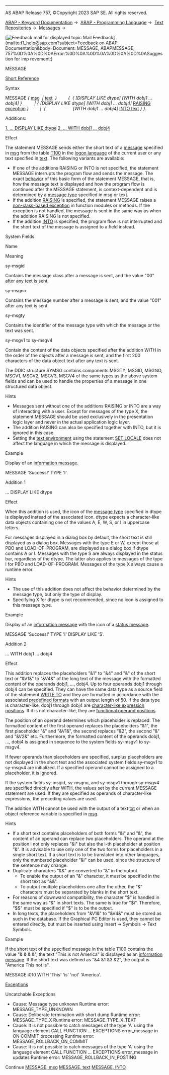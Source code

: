   

* * *

AS ABAP Release 757, ©Copyright 2023 SAP SE. All rights reserved.

[ABAP - Keyword Documentation](https://help.sap.com/doc/abapdocu_757_index_htm/7.57/en-US/abenabap.htm) →  [ABAP - Programming Language](https://help.sap.com/doc/abapdocu_757_index_htm/7.57/en-US/abenabap_reference.htm) →  [Text Repositories](https://help.sap.com/doc/abapdocu_757_index_htm/7.57/en-US/abenabap_texts.htm) →  [Messages](https://help.sap.com/doc/abapdocu_757_index_htm/7.57/en-US/abenabap_messages.htm) → 

 [![](Mail.gif?object=Mail.gif&sap-language=EN "Feedback mail for displayed topic") Mail Feedback](mailto:f1_help@sap.com?subject=Feedback on ABAP Documentation&body=Document: MESSAGE, ABAPMESSAGE, 757%0D%0A%0D%0AError:%0D%0A%0D%0A%0D%0A%0D%0ASuggestion for imp
rovement:)

MESSAGE

[Short Reference](https://help.sap.com/doc/abapdocu_757_index_htm/7.57/en-US/abapmessage_shortref.htm)

Syntax

MESSAGE *{* [msg](https://help.sap.com/doc/abapdocu_757_index_htm/7.57/en-US/abapmessage_msg.htm)  *|* [text](https://help.sap.com/doc/abapdocu_757_index_htm/7.57/en-US/abapmessage_text.htm)  *}*
        *{*  *{* *\[*DISPLAY LIKE dtype*\]* *\[*WITH dobj1 ... dobj4*\]* *}*
         *|* *{* *\[*DISPLAY LIKE dtype*\]* *\[*WITH dobj1 ... dobj4*\]* [RAISING exception](https://help.sap.com/doc/abapdocu_757_index_htm/7.57/en-US/abapmessage_raising.htm) *}*
        *|*  *{*                      *\[*WITH dobj1 ... dobj4*\]* [INTO text](https://help.sap.com/doc/abapdocu_757_index_htm/7.57/en-US/abapmessage_into.htm) *}* *}*.

Additions:

[1\. ... DISPLAY LIKE dtype](#!ABAP_ADDITION_1@1@)
[2\. ... WITH dobj1 ... dobj4](#!ABAP_ADDITION_2@2@)

Effect

The statement MESSAGE sends either the short text of a [message](https://help.sap.com/doc/abapdocu_757_index_htm/7.57/en-US/abenmessage_glosry.htm "Glossary Entry") specified in [msg](https://help.sap.com/doc/abapdocu_757_index_htm/7.57/en-US/abapmessage_msg.htm) from the table [T100](https://help.sap.com/doc/abapdocu_757_index_htm/7.57/en-US/abenabap_messages_storing.htm) in the [logon language](https://help.sap.com/doc/abapdocu_757_index_htm/7.57/en-US/abenlogon_language_glosry.htm "Glossary Entry") of the current user or any text specified in [text](https://help.sap.com/doc/abapdocu_757_index_htm/7.57/en-US/abapmessage_text.htm). The following variants are available:

-   If one of the additions RAISING or INTO is not specified, the statement MESSAGE interrupts the program flow and sends the message. The exact [behavior](https://help.sap.com/doc/abapdocu_757_index_htm/7.57/en-US/abenabap_messages_types.htm) of this basic form of the statement MESSAGE, that is, how the message text is displayed and how the program flow is continued after the MESSAGE statement, is context-dependent and is determined by a [message type](https://help.sap.com/doc/abapdocu_757_index_htm/7.57/en-US/abenmessage_type_glosry.htm "Glossary Entry") specified in msg or text.
-   If the addition [RAISING](https://help.sap.com/doc/abapdocu_757_index_htm/7.57/en-US/abapmessage_raising.htm) is specified, the statement MESSAGE raises a [non-class-based exception](https://help.sap.com/doc/abapdocu_757_index_htm/7.57/en-US/abenexceptions_non_class.htm) in function modules or methods. If the exception is not handled, the message is sent in the same way as when the addition RAISING is not specified.
-   If the addition [INTO](https://help.sap.com/doc/abapdocu_757_index_htm/7.57/en-US/abapmessage_into.htm) is specified, the program flow is not interrupted and the short text of the message is assigned to a field instead.

System Fields

Name

Meaning

sy-msgid

Contains the message class after a message is sent, and the value "00" after any text is sent.

sy-msgno

Contains the message number after a message is sent, and the value "001" after any text is sent.

sy-msgty

Contains the identifier of the message type with which the message or the text was sent.

sy-msgv1 to sy-msgv4

Contain the content of the data objects specified after the addition WITH in the order of the objects after a message is sent, and the first 200 characters of the data object text after any text is sent.

The DDIC structure SYMSG contains components MSGTY, MSGID, MSGNO, MSGV1, MSGV2, MSGV3, MSGV4 of the same types as the above system fields and can be used to handle the properties of a message in one structured data object.

Hints

-   Messages sent without one of the additions RAISING or INTO are a way of interacting with a user. Except for messages of the type X, the statement MESSAGE should be used exclusively in the presentation logic layer and never in the actual application logic layer.
-   The addition RAISING can also be specified together with INTO, but it is ignored in this case.
-   Setting the [text environment](https://help.sap.com/doc/abapdocu_757_index_htm/7.57/en-US/abentext_environment_glosry.htm "Glossary Entry") using the statement [SET LOCALE](https://help.sap.com/doc/abapdocu_757_index_htm/7.57/en-US/abapset_locale.htm) does not affect the language in which the message is displayed.

Example

Display of an [information message](https://help.sap.com/doc/abapdocu_757_index_htm/7.57/en-US/abeninformation_message_glosry.htm "Glossary Entry").

MESSAGE 'Success!' TYPE 'I'.

Addition 1   

... DISPLAY LIKE dtype

Effect

When this addition is used, the icon of the [message type](https://help.sap.com/doc/abapdocu_757_index_htm/7.57/en-US/abenmessage_type_glosry.htm "Glossary Entry") specified in dtype is displayed instead of the associated icon. dtype expects a character-like data objects containing one of the values A, E, W, S, or I in uppercase letters.

For messages displayed in a dialog box by default, the short text is still displayed as a dialog box. Messages with the type E or W, except those at PBO and LOAD-OF-PROGRAM, are displayed as a dialog box if dtype contains A or I. Messages with the type S are always displayed in the status bar, regardless of the dtype. The latter also applies to messages of the type I for PBO and LOAD-OF-PROGRAM. Messages of the type X always cause a runtime error.

Hints

-   The use of this addition does not affect the behavior determined by the message type, but only the type of display.
-   Specifying X for dtype is not recommended, since no icon is assigned to this message type.

Example

Display of an [information message](https://help.sap.com/doc/abapdocu_757_index_htm/7.57/en-US/abeninformation_message_glosry.htm "Glossary Entry") with the icon of a [status message](https://help.sap.com/doc/abapdocu_757_index_htm/7.57/en-US/abenstatus_message_glosry.htm "Glossary Entry").

MESSAGE 'Success!' TYPE 'I' DISPLAY LIKE 'S'.

Addition 2   

... WITH dobj1 ... dobj4

Effect

This addition replaces the placeholders "&1" to "&4" and "&" of the short text or "&V1&" to "&V4&" of the long text of the message with the formatted content of the operands dobj1, ..., dobj4. Up to four operands dobj1 through dobj4 can be specified. They can have the same data type as a source field of the statement [WRITE TO](https://help.sap.com/doc/abapdocu_757_index_htm/7.57/en-US/abapwrite_to.htm) and they are formatted in accordance with the associated [predefined formats](https://help.sap.com/doc/abapdocu_757_index_htm/7.57/en-US/abenwrite_formats.htm) with an output length of 50. If the data type is character-like, dobj1 through dobj4 are [character-like expression positions](https://help.sap.com/doc/abapdocu_757_index_htm/7.57/en-US/abencharlike_expr_position_glosry.htm "Glossary Entry"). If it is not character-like, they are [functional operand positions](https://help.sap.com/doc/abapdocu_757_index_htm/7.57/en-US/abenfunctional_position_glosry.htm "Glossary Entry").

The position of an operand determines which placeholder is replaced. The formatted content of the first operand replaces the placeholders "&1", the first placeholder "&" and "&V1&", the second replaces "&2", the second "&" and "&V2&" etc. Furthermore, the formatted content of the operands dobj1, ..., dobj4 is assigned in sequence to the system fields sy-msgv1 to sy-msgv4.

If fewer operands than placeholders are specified, surplus placeholders are not displayed in the short text and the associated system fields sy-msgv1 to sy-msgv4 are initialized. If a specified operand cannot be assigned to a placeholder, it is ignored.

If the system fields sy-msgid, sy-msgno, and sy-msgv1 through sy-msgv4 are specified directly after WITH, the values set by the current MESSAGE statement are used. If they are specified as operands of character-like expressions, the preceding values are used.

The addition WITH cannot be used with the output of a text [txt](https://help.sap.com/doc/abapdocu_757_index_htm/7.57/en-US/abapmessage_text.htm) or when an object reference variable is specified in [msg](https://help.sap.com/doc/abapdocu_757_index_htm/7.57/en-US/abapmessage_msg.htm).

Hints

-   If a short text contains placeholders of both forms "&i" and "&", the content of an operand can replace two placeholders. The operand at the position i not only replaces "&i" but also the i-th placeholder at position "&". It is advisable to use only one of the two forms for placeholders in a single short text. If a short text is to be translated into other languages, only the numbered placeholder "&i" can be used, since the structure of the sentence may change.
-   Duplicate characters "&&" are converted to "&" in the output.
    -   To enable the output of an "&" character, it must be specified in the short text as "&&".
    -   To output multiple placeholders one after the other, the "&" characters must be separated by blanks in the short text.
-   For reasons of downward compatibility, the character "$" is handled in the same way as "&" in short texts. The same is true for "$i". Therefore, "$$" must be specified if "$" is to be the output.
-   In long texts, the placeholders from "&V1&" to "&V4&" must be stored as such in the database. If the Graphical PC Editor is used, they cannot be entered directly, but must be inserted using Insert → Symbols → Text Symbols.

Example

If the short text of the specified message in the table T100 contains the value "& & & &", the text "This is not America" is displayed as an [information message](https://help.sap.com/doc/abapdocu_757_index_htm/7.57/en-US/abeninformation_message_glosry.htm "Glossary Entry"). If the short text was defined as "&4 &1 &3 &2", the output is "America This not is".

MESSAGE i010 WITH 'This' 'is' 'not' 'America'.

[Exceptions](https://help.sap.com/doc/abapdocu_757_index_htm/7.57/en-US/abenabap_language_exceptions.htm)

Uncatchable Exceptions

-   Cause: Message type unknown
    Runtime error: MESSAGE\_TYPE\_UNKNOWN
-   Cause: Deliberate termination with short dump
    Runtime error: MESSAGE\_TYPE\_X
    Runtime error: MESSAGE\_TYPE\_X\_TEXT
-   Cause: It is not possible to catch messages of the type 'A' using the language element CALL FUNCTION ... EXCEPTIONS error\_message in ON COMMIT processing
    Runtime error: MESSAGE\_ROLLBACK\_ON\_COMMIT
-   Cause: It is not possible to catch messages of the type 'A' using the language element CALL FUNCTION ... EXCEPTIONS error\_message in updates
    Runtime error: MESSAGE\_ROLLBACK\_IN\_POSTING

Continue
[MESSAGE, msg](https://help.sap.com/doc/abapdocu_757_index_htm/7.57/en-US/abapmessage_msg.htm)
[MESSAGE, text](https://help.sap.com/doc/abapdocu_757_index_htm/7.57/en-US/abapmessage_text.htm)
[MESSAGE, INTO](https://help.sap.com/doc/abapdocu_757_index_htm/7.57/en-US/abapmessage_into.htm)